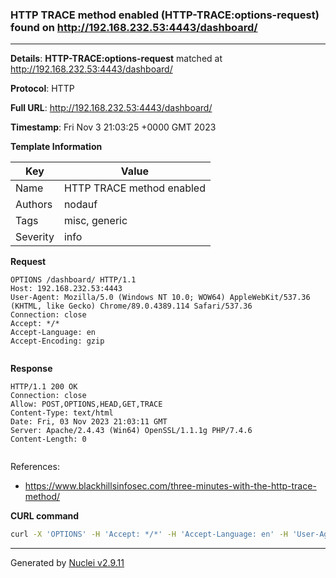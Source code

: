 ### HTTP TRACE method enabled (HTTP-TRACE:options-request) found on http://192.168.232.53:4443/dashboard/

----
**Details**: **HTTP-TRACE:options-request** matched at http://192.168.232.53:4443/dashboard/

**Protocol**: HTTP

**Full URL**: http://192.168.232.53:4443/dashboard/

**Timestamp**: Fri Nov 3 21:03:25 +0000 GMT 2023

**Template Information**

| Key | Value |
| --- | --- |
| Name | HTTP TRACE method enabled |
| Authors | nodauf |
| Tags | misc, generic |
| Severity | info |

**Request**
```http
OPTIONS /dashboard/ HTTP/1.1
Host: 192.168.232.53:4443
User-Agent: Mozilla/5.0 (Windows NT 10.0; WOW64) AppleWebKit/537.36 (KHTML, like Gecko) Chrome/89.0.4389.114 Safari/537.36
Connection: close
Accept: */*
Accept-Language: en
Accept-Encoding: gzip


```

**Response**
```http
HTTP/1.1 200 OK
Connection: close
Allow: POST,OPTIONS,HEAD,GET,TRACE
Content-Type: text/html
Date: Fri, 03 Nov 2023 21:03:11 GMT
Server: Apache/2.4.43 (Win64) OpenSSL/1.1.1g PHP/7.4.6
Content-Length: 0


```

References: 
- https://www.blackhillsinfosec.com/three-minutes-with-the-http-trace-method/

**CURL command**
```sh
curl -X 'OPTIONS' -H 'Accept: */*' -H 'Accept-Language: en' -H 'User-Agent: Mozilla/5.0 (Windows NT 10.0; WOW64) AppleWebKit/537.36 (KHTML, like Gecko) Chrome/89.0.4389.114 Safari/537.36' 'http://192.168.232.53:4443/dashboard/'
```

----

Generated by [Nuclei v2.9.11](https://github.com/projectdiscovery/nuclei)